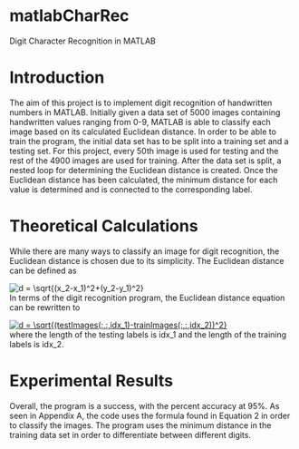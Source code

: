 # matlabCharRec
Digit Character Recognition in MATLAB

# Introduction
  The aim of this project is to implement digit recognition of handwritten numbers in MATLAB. Initially given a data set of 5000 images containing handwritten values ranging from 0-9, MATLAB is able to classify each image based on its calculated Euclidean distance. In order to be able to train the program, the initial data set has to be split into a training set and a testing set. For this project, every 50th image is used for testing and the rest of the 4900 images are used for training. After the data set is split, a nested loop for determining the Euclidean distance is created. Once the Euclidean distance has been calculated, the minimum distance for each value is determined and is connected to the corresponding label.
  
# Theoretical Calculations
  While there are many ways to classify an image for digit recognition, the Euclidean distance is chosen due to its simplicity. The Euclidean distance can be defined as </br>
<div align="center><a href="https://www.codecogs.com/eqnedit.php?latex=d&space;=&space;\sqrt{(x_2-x_1)^2&plus;(y_2-y_1)^2}" target="_blank"><img src="https://latex.codecogs.com/gif.latex?d&space;=&space;\sqrt{(x_2-x_1)^2&plus;(y_2-y_1)^2}" title="d = \sqrt{(x_2-x_1)^2+(y_2-y_1)^2}" /></a></br>
In terms of the digit recognition program, the Euclidean distance equation can be rewritten to </br>

<a href="https://www.codecogs.com/eqnedit.php?latex=d&space;=&space;\sqrt{(testImages(:,:,idx_1)-trainImages(:,:,idx_2))^2}" target="_blank"><img src="https://latex.codecogs.com/gif.latex?d&space;=&space;\sqrt{(testImages(:,:,idx_1)-trainImages(:,:,idx_2))^2}" title="d = \sqrt{(testImages(:,:,idx_1)-trainImages(:,:,idx_2))^2}" /></a></br>
where the length of the testing labels is idx_1 and the length of the training labels is idx_2.

# Experimental Results
Overall, the program is a success, with the percent accuracy at 95%. As seen in Appendix A, the code uses the formula found in Equation 2 in order to classify the images. The program uses the minimum distance in the training data set in order to differentiate between different digits.
